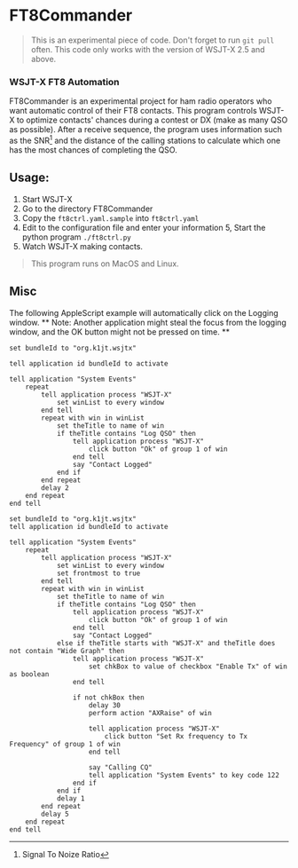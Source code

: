 
# FT8Commander

> This is an experimental piece of code. Don't forget to run `git pull` often.
> This code only works with the version of WSJT-X 2.5 and above.

### WSJT-X FT8 Automation

FT8Commander is an experimental project for ham radio operators who
want automatic control of their FT8 contacts. This program controls
WSJT-X to optimize contacts' chances during a contest or DX (make as
many QSO as possible). After a receive sequence, the program uses
information such as the SNR[^1] and the distance of the calling
stations to calculate which one has the most chances of completing the
QSO.

## Usage:

  1. Start WSJT-X
  2. Go to the directory FT8Commander
  3. Copy the `ft8ctrl.yaml.sample` into `ft8ctrl.yaml`
  4. Edit to the configuration file and enter your information
  5, Start the python program `./ft8ctrl.py`
  6. Watch WSJT-X making contacts.

> This program runs on MacOS and Linux.

## Misc

The following AppleScript example will automatically click on the Logging window.
** Note: Another application might steal the focus from the logging window, and the OK button might not be pressed on time. **

```
set bundleId to "org.k1jt.wsjtx"

tell application id bundleId to activate

tell application "System Events"
	repeat
		tell application process "WSJT-X"
			set winList to every window
		end tell
		repeat with win in winList
			set theTitle to name of win
			if theTitle contains "Log QSO" then
				tell application process "WSJT-X"
					click button "Ok" of group 1 of win
				end tell
				say "Contact Logged"
			end if
		end repeat
		delay 2
	end repeat
end tell
```

```
set bundleId to "org.k1jt.wsjtx"
tell application id bundleId to activate

tell application "System Events"
	repeat
		tell application process "WSJT-X"
			set winList to every window
			set frontmost to true
		end tell
		repeat with win in winList
			set theTitle to name of win
			if theTitle contains "Log QSO" then
				tell application process "WSJT-X"
					click button "Ok" of group 1 of win
				end tell
				say "Contact Logged"
			else if theTitle starts with "WSJT-X" and theTitle does not contain "Wide Graph" then
				tell application process "WSJT-X"
					set chkBox to value of checkbox "Enable Tx" of win as boolean
				end tell

				if not chkBox then
					delay 30
					perform action "AXRaise" of win

					tell application process "WSJT-X"
						click button "Set Rx frequency to Tx Frequency" of group 1 of win
					end tell

					say "Calling CQ"
					tell application "System Events" to key code 122
				end if
			end if
			delay 1
		end repeat
		delay 5
	end repeat
end tell
```

[^1]: Signal To Noize Ratio
